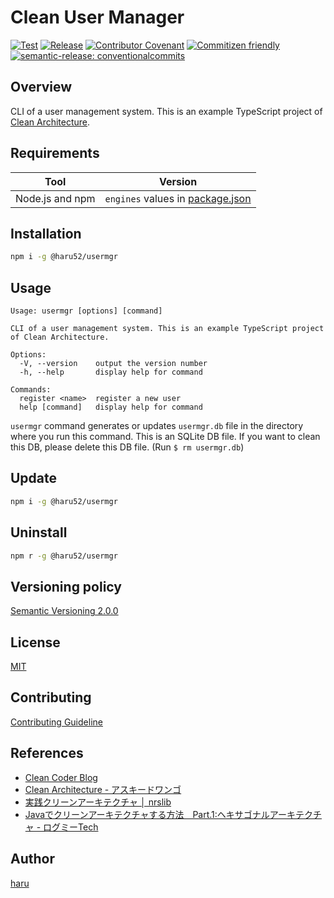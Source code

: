 # Clean User Manager

[![Test](https://github.com/haru52/clean-user-manager/actions/workflows/test.yml/badge.svg)](https://github.com/haru52/clean-user-manager/actions/workflows/test.yml)
[![Release](https://github.com/haru52/clean-user-manager/actions/workflows/release.yml/badge.svg)](https://github.com/haru52/clean-user-manager/actions/workflows/release.yml)
[![Contributor Covenant](https://img.shields.io/badge/Contributor%20Covenant-2.1-4baaaa.svg)](CODE_OF_CONDUCT.md)
[![Commitizen friendly](https://img.shields.io/badge/commitizen-friendly-brightgreen.svg)](https://commitizen.github.io/cz-cli/)
[![semantic-release: conventionalcommits](https://img.shields.io/badge/semantic--release-conventionalcommits-e10079?logo=semantic-release)](https://github.com/semantic-release/semantic-release)

## Overview

CLI of a user management system. This is an example TypeScript project of [Clean Architecture](https://blog.cleancoder.com/uncle-bob/2012/08/13/the-clean-architecture.html).

## Requirements

| Tool            | Version                                          |
| --------------- | ------------------------------------------------ |
| Node.js and npm | `engines` values in [package.json](package.json) |

## Installation

```sh
npm i -g @haru52/usermgr
```

## Usage

```console
Usage: usermgr [options] [command]

CLI of a user management system. This is an example TypeScript project of Clean Architecture.

Options:
  -V, --version    output the version number
  -h, --help       display help for command

Commands:
  register <name>  register a new user
  help [command]   display help for command
```

`usermgr` command generates or updates `usermgr.db` file in the directory where you run this command. This is an SQLite DB file. If you want to clean this DB, please delete this DB file. (Run `$ rm usermgr.db`)

## Update

```sh
npm i -g @haru52/usermgr
```

## Uninstall

```sh
npm r -g @haru52/usermgr
```

## Versioning policy

[Semantic Versioning 2.0.0](https://semver.org/spec/v2.0.0.html)

## License

[MIT](LICENSE)

## Contributing

[Contributing Guideline](CONTRIBUTING.md)

## References

- [Clean Coder Blog](https://blog.cleancoder.com/uncle-bob/2012/08/13/the-clean-architecture.html)
- [Clean Architecture - アスキードワンゴ](https://asciidwango.jp/post/176293765750/clean-architecture)
- [実践クリーンアーキテクチャ │ nrslib](https://nrslib.com/clean-architecture/)
- [Javaでクリーンアーキテクチャする方法　Part.1:ヘキサゴナルアーキテクチャ - ログミーTech](https://logmi.jp/tech/articles/323233)

<!-- vale Microsoft.Vocab = NO -->
## Author
<!-- vale Microsoft.Vocab = YES -->

[haru](https://haru52.com/)
